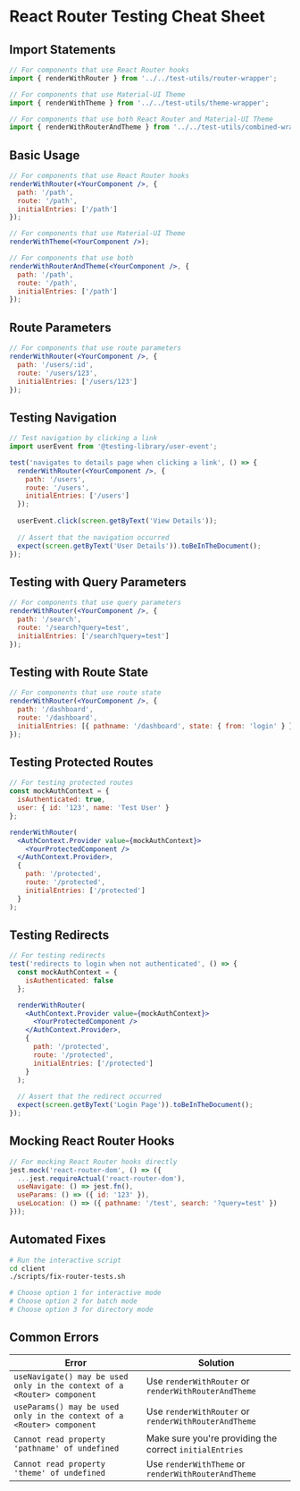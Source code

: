 # React Router Testing Cheat Sheet

## Import Statements

```jsx
// For components that use React Router hooks
import { renderWithRouter } from '../../test-utils/router-wrapper';

// For components that use Material-UI Theme
import { renderWithTheme } from '../../test-utils/theme-wrapper';

// For components that use both React Router and Material-UI Theme
import { renderWithRouterAndTheme } from '../../test-utils/combined-wrapper';
```

## Basic Usage

```jsx
// For components that use React Router hooks
renderWithRouter(<YourComponent />, {
  path: '/path',
  route: '/path',
  initialEntries: ['/path']
});

// For components that use Material-UI Theme
renderWithTheme(<YourComponent />);

// For components that use both
renderWithRouterAndTheme(<YourComponent />, {
  path: '/path',
  route: '/path',
  initialEntries: ['/path']
});
```

## Route Parameters

```jsx
// For components that use route parameters
renderWithRouter(<YourComponent />, {
  path: '/users/:id',
  route: '/users/123',
  initialEntries: ['/users/123']
});
```

## Testing Navigation

```jsx
// Test navigation by clicking a link
import userEvent from '@testing-library/user-event';

test('navigates to details page when clicking a link', () => {
  renderWithRouter(<YourComponent />, {
    path: '/users',
    route: '/users',
    initialEntries: ['/users']
  });
  
  userEvent.click(screen.getByText('View Details'));
  
  // Assert that the navigation occurred
  expect(screen.getByText('User Details')).toBeInTheDocument();
});
```

## Testing with Query Parameters

```jsx
// For components that use query parameters
renderWithRouter(<YourComponent />, {
  path: '/search',
  route: '/search?query=test',
  initialEntries: ['/search?query=test']
});
```

## Testing with Route State

```jsx
// For components that use route state
renderWithRouter(<YourComponent />, {
  path: '/dashboard',
  route: '/dashboard',
  initialEntries: [{ pathname: '/dashboard', state: { from: 'login' } }]
});
```

## Testing Protected Routes

```jsx
// For testing protected routes
const mockAuthContext = {
  isAuthenticated: true,
  user: { id: '123', name: 'Test User' }
};

renderWithRouter(
  <AuthContext.Provider value={mockAuthContext}>
    <YourProtectedComponent />
  </AuthContext.Provider>,
  {
    path: '/protected',
    route: '/protected',
    initialEntries: ['/protected']
  }
);
```

## Testing Redirects

```jsx
// For testing redirects
test('redirects to login when not authenticated', () => {
  const mockAuthContext = {
    isAuthenticated: false
  };

  renderWithRouter(
    <AuthContext.Provider value={mockAuthContext}>
      <YourProtectedComponent />
    </AuthContext.Provider>,
    {
      path: '/protected',
      route: '/protected',
      initialEntries: ['/protected']
    }
  );
  
  // Assert that the redirect occurred
  expect(screen.getByText('Login Page')).toBeInTheDocument();
});
```

## Mocking React Router Hooks

```jsx
// For mocking React Router hooks directly
jest.mock('react-router-dom', () => ({
  ...jest.requireActual('react-router-dom'),
  useNavigate: () => jest.fn(),
  useParams: () => ({ id: '123' }),
  useLocation: () => ({ pathname: '/test', search: '?query=test' })
}));
```

## Automated Fixes

```bash
# Run the interactive script
cd client
./scripts/fix-router-tests.sh

# Choose option 1 for interactive mode
# Choose option 2 for batch mode
# Choose option 3 for directory mode
```

## Common Errors

| Error | Solution |
|-------|----------|
| `useNavigate() may be used only in the context of a <Router> component` | Use `renderWithRouter` or `renderWithRouterAndTheme` |
| `useParams() may be used only in the context of a <Router> component` | Use `renderWithRouter` or `renderWithRouterAndTheme` |
| `Cannot read property 'pathname' of undefined` | Make sure you're providing the correct `initialEntries` |
| `Cannot read property 'theme' of undefined` | Use `renderWithTheme` or `renderWithRouterAndTheme` | 

